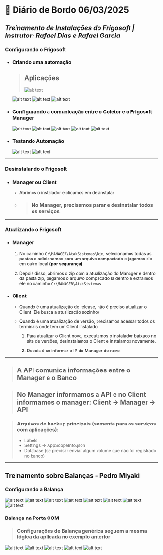 # 📌 **Diário de Bordo 06/03/2025**
## *Treinamento de Instalações do Frigosoft | Instrutor: Rafael Dias e Rafael Garcia*

### **Configurando o Frigosoft**

- ### Criando uma automação
    > ## Aplicações 
    >![alt text](imagens/Screenshot_125.png)

    ![alt text](imagens/Screenshot_124.png)
    ![alt text](imagens/Screenshot_123.png)
    ![alt text](imagens/Screenshot_128.png)

- ### Configurando a comunicação entre o Coletor e o Frigosoft Manager
    ![alt text](imagens/Screenshot_120.png)
    ![alt text](imagens/Screenshot_126.png)
    ![alt text](imagens/Screenshot_121.png)
    ![alt text](imagens/Screenshot_122.png)
    ![alt text](imagens/Screenshot_129.png)

- ### Testando Automação
    ![alt text](imagens/Screenshot_127.png)
    ![alt text](imagens/Screenshot_130.png)

---

### **Desinstalando o Frigosoft**

- ### Manager ou Client
    - Abrimos o instalador e clicamos em desinstalar
    
    - > ### No Manager, precisamos parar e desinstalar todos os serviços

---

### **Atualizando o Frigosoft**

- ### Manager
    1. No caminho `C:\MANAGER\AtakSistemas\bin`, selecionamos todas as pastas e adicionamos para um arquivo compactado e jogamos ele em outro local **(por segurança)**

    2. Depois disso, abrimos o zip com a atualização do Manager e dentro da pasta zip, pegamos o arquivo compacado lá dentro e extraímos ele no caminho `C:\MANAGER\AtakSistemas`

- ### Client
    - Quando é uma atualização de release, não é preciso atualizar o Client (Ele busca a atualização sozinho)

    - Quando é uma atualização de versão, precisamos acessar todos os terminais onde tem um Client instalado
        1. Para atualizar o Client novo, executamos o instalador baixado no site de versões, desinstalamos o Client e instalamos novamente.
        
        2. Depois é só informar o IP do Manager de novo

---

> ## A API comunica informações entre o Manager e o Banco

> ## No Manager informamos a API e no Client informamos o manager: Client -> Manager -> API

> ### Arquivos de backup principais (somente para os serviços com aplicações):
> - Labels
> - Settings -> AppScopeInfo.json
> - Database (se precisar enviar algum volume que não foi registrado no banco)

---

## Treinamento sobre Balanças - Pedro Miyaki

### Configurando a Balança

![alt text](imagens/Screenshot_131.png)
![alt text](imagens/Screenshot_132.png)
![alt text](imagens/Screenshot_133.png)
![alt text](imagens/Screenshot_134.png)
![alt text](imagens/Screenshot_135.png)
![alt text](imagens/Screenshot_136.png)
![alt text](imagens/Screenshot_137.png)
![alt text](imagens/Screenshot_138.png)

### Balança na Porta COM
> ### Configurações de Balança genérica seguem a mesma lógica da aplicada no exemplo anterior

![alt text](imagens/Screenshot_139.png)
![alt text](imagens/Screenshot_140.png)
![alt text](imagens/Screenshot_141.png)
![alt text](imagens/Screenshot_142.png)
![alt text](imagens/Screenshot_143.png)